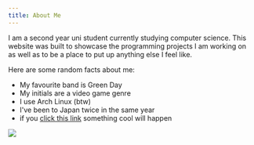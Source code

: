 ```yaml
---
title: About Me
---
```


I am a second year uni student currently studying computer science. This website was built to showcase the programming projects I am working on as well as to be a place to put up anything else I feel like.

Here are some random facts about me:
- My favourite band is Green Day
- My initials are a video game genre
- I use Arch Linux (btw)
- I've been to Japan twice in the same year
- if you [click this link](https://www.youtube.com/watch?v=2qgxAHW1w78) something cool will happen

<img src="/images/gifs/dabbing.gif">